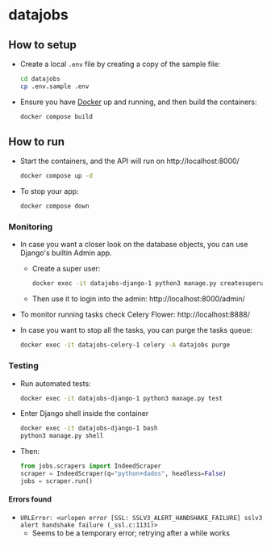 # datajobs


## How to setup


* Create a local `.env` file by creating a copy of the sample file:

    ```bash
    cd datajobs
    cp .env.sample .env
    ```

* Ensure you have [Docker](https://docs.docker.com/engine/) up and running, and then build the containers: 

    ```bash
    docker compose build
    ```


## How to run

* Start the containers, and the API will run on http://localhost:8000/

    ```bash
    docker compose up -d
    ```

* To stop your app:

    ```bash
    docker compose down
    ```


### Monitoring

* In case you want a closer look on the database objects, you can use Django's builtin Admin app.

    * Create a super user:

        ```bash
        docker exec -it datajobs-django-1 python3 manage.py createsuperuser
        ```
        
    * Then use it to login into the admin: http://localhost:8000/admin/


* To monitor running tasks check Celery Flower: http://localhost:8888/

* In case you want to stop all the tasks, you can purge the tasks queue:

    ```bash
    docker exec -it datajobs-celery-1 celery -A datajobs purge
    ```


### Testing

* Run automated tests:

    ```bash
    docker exec -it datajobs-django-1 python3 manage.py test
    ```

* Enter Django shell inside the container

    ```bash
    docker exec -it datajobs-django-1 bash
    python3 manage.py shell
    ```

* Then: 

    ```python
    from jobs.scrapers import IndeedScraper
    scraper = IndeedScraper(q="python+dados", headless=False)
    jobs = scraper.run()
    ```



#### Errors found

* `URLError: <urlopen error [SSL: SSLV3_ALERT_HANDSHAKE_FAILURE] sslv3 alert handshake failure (_ssl.c:1131)>`
    * Seems to be a temporary error; retrying after a while works